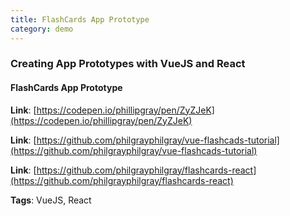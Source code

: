 ```yaml
---
title: FlashCards App Prototype
category: demo
---
```


### Creating App Prototypes with VueJS and React

#### FlashCards App Prototype

**Link**: [https://codepen.io/phillipgray/pen/ZyZJeK](https://codepen.io/phillipgray/pen/ZyZJeK)

**Link**: [https://github.com/philgrayphilgray/vue-flashcads-tutorial](https://github.com/philgrayphilgray/vue-flashcads-tutorial)

**Link**: [https://github.com/philgrayphilgray/flashcards-react](https://github.com/philgrayphilgray/flashcards-react)

**Tags**: VueJS, React
